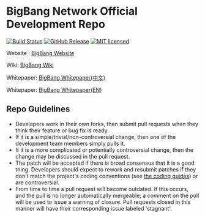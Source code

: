 
# BigBang Network Official Development Repo

[![Build Status](https://travis-ci.com/BigBang-Foundation/BigBang.svg?branch=master)](https://travis-ci.com/BigBang-Foundation/BigBang)
[![GitHub Release](https://img.shields.io/github/release/BigBang-Foundation/BigBang/all.svg)](https://github.com/BigBang-Foundation/BigBang/releases)
[![MIT licensed](https://img.shields.io/github/license/BigBang-Foundation/BigBang)](https://raw.githubusercontent.com/BigBang-Foundation/BigBang/master/LICENSE)

Website : [BigBang Website](https://www.bigbangcore.com)

Wiki: [BigBang Wiki](https://github.com/BigBang-Foundation/BigBang/wiki)

Whitepaper: [BigBang Whitepaper(中文)](https://www.bigbangcore.com/whitepaper/BigBang_Technical_WhitePaper.pdf)

Whitepaper: [BigBang Whitepaper(EN)](https://www.bigbangcore.com/whitepaper/BigBang_Technical_WhitePaper_EN.pdf)

## Repo Guidelines

* Developers work in their own forks, then submit pull requests when they think their feature or bug fix is ready.
* If it is a simple/trivial/non-controversial change, then one of the development team members simply pulls it.
* If it is a more complicated or potentially controversial change, then the change may be discussed in the pull request.
* The patch will be accepted if there is broad consensus that it is a good thing. Developers should expect to rework and resubmit patches if they don't match the project's coding conventions (see [the coding guides](https://github.com/BigBang-Foundation/BigBang/wiki/BigBang-Open-source-Style-Guides)) or are controversial.
* From time to time a pull request will become outdated. If this occurs, and the pull is no longer automatically mergeable; a comment on the pull will be used to issue a warning of closure.  Pull requests closed in this manner will have their corresponding issue labeled 'stagnant'.
